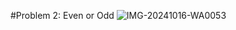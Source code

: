 #Problem 2: Even or Odd
![IMG-20241016-WA0053](https://github.com/user-attachments/assets/98c9955e-551d-497c-bc77-a4e39f83f946)

